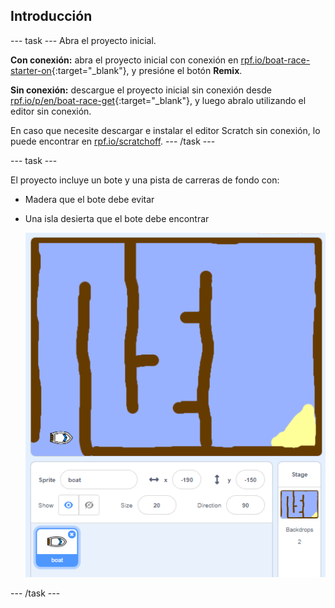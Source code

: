 ## Introducción

\--- task \--- Abra el proyecto inicial.

**Con conexión:** abra el proyecto inicial con conexión en [rpf.io/boat-race-starter-on](http://rpf.io/boat-race-starter-on){:target="_blank"}, y presióne el botón **Remix**.

**Sin conexión:** descargue el proyecto inicial sin conexión desde [rpf.io/p/en/boat-race-get](http://rpf.io/p/en/boat-race-get){:target="_blank"}, y luego abralo utilizando el editor sin conexión.

En caso que necesite descargar e instalar el editor Scratch sin conexión, lo puede encontrar en [rpf.io/scratchoff](http://rpf.io/scratchoff). \--- /task \---

\--- task \---

El proyecto incluye un bote y una pista de carreras de fondo con:

- Madera que el bote debe evitar
- Una isla desierta que el bote debe encontrar
    
    ![captura de pantalla](images/boat-starter.png)

\--- /task \---